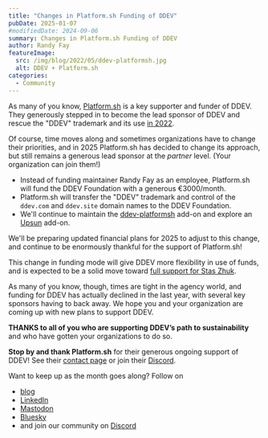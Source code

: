 ```yaml
---
title: "Changes in Platform.sh Funding of DDEV"
pubDate: 2025-01-07
#modifiedDate: 2024-09-06
summary: Changes in Platform.sh Funding of DDEV
author: Randy Fay
featureImage:
  src: /img/blog/2022/05/ddev-platformsh.jpg
  alt: DDEV + Platform.sh
categories:
  - Community
---
```


As many of you know, [Platform.sh](https://platform.sh) is a key supporter and funder of DDEV. They generously stepped in to become the lead sponsor of DDEV and rescue the "DDEV" trademark and its use [in 2022](platform-sh-becomes-a-lead-sponsor-of-ddev.md).

Of course, time moves along and sometimes organizations have to change their priorities, and in 2025 Platform.sh has decided to change its approach, but still remains a generous lead sponsor at the _partner_ level. (Your organization can join them!)

- Instead of funding maintainer Randy Fay as an employee, Platform.sh will fund the DDEV Foundation with a generous €3000/month.
- Platform.sh will transfer the "DDEV" trademark and control of the `ddev.com` and `ddev.site` domain names to the DDEV Foundation.
- We'll continue to maintain the [ddev-platformsh](https://github.com/ddev/ddev-platformsh) add-on and explore an [Upsun](https://upsun.com) add-on.

We'll be preparing updated financial plans for 2025 to adjust to this change, and continue to be enormously thankful for the support of Platform.sh!

This change in funding mode will give DDEV more flexibility in use of funds, and is expected to be a solid move toward [full support for Stas Zhuk](lets-fund-stas-maintainer.md).

As many of you know, though, times are tight in the agency world, and funding for DDEV has actually declined in the last year, with several key sponsors having to back away. We hope you and your organization are coming up with new plans to support DDEV.

**THANKS to all of you who are supporting DDEV’s path to sustainability** and who have gotten your organizations to do so.

**Stop by and thank Platform.sh** for their generous ongoing support of DDEV! See their [contact page](https://platform.sh/contact/) or join their [Discord](https://discord.gg/platformsh).

Want to keep up as the month goes along? Follow on

- [blog](https://ddev.com/blog/)
- [LinkedIn](https://www.linkedin.com/company/ddev-foundation)
- [Mastodon](https://fosstodon.org/@ddev)
- [Bluesky](https://bsky.app/profile/ddev.bsky.social)
- and join our community on [Discord](/s/discord)
